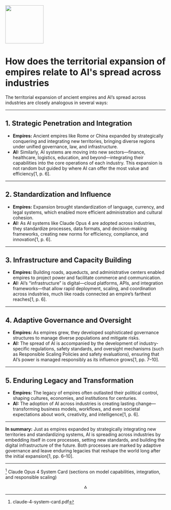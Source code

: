 <img src="https://r2cdn.perplexity.ai/pplx-full-logo-primary-dark%402x.png" class="logo" width="120"/>

# How does the territorial expansion of empires relate to AI's spread across industries

The territorial expansion of ancient empires and AI’s spread across industries are closely analogous in several ways:

---

## **1. Strategic Penetration and Integration**

- **Empires:** Ancient empires like Rome or China expanded by strategically conquering and integrating new territories, bringing diverse regions under unified governance, law, and infrastructure.
- **AI:** Similarly, AI systems are moving into new sectors—finance, healthcare, logistics, education, and beyond—integrating their capabilities into the core operations of each industry. This expansion is not random but guided by where AI can offer the most value and efficiency[1, p. 6].

---

## **2. Standardization and Influence**

- **Empires:** Expansion brought standardization of language, currency, and legal systems, which enabled more efficient administration and cultural cohesion.
- **AI:** As AI systems like Claude Opus 4 are adopted across industries, they standardize processes, data formats, and decision-making frameworks, creating new norms for efficiency, compliance, and innovation[1, p. 6].

---

## **3. Infrastructure and Capacity Building**

- **Empires:** Building roads, aqueducts, and administrative centers enabled empires to project power and facilitate commerce and communication.
- **AI:** AI’s “infrastructure” is digital—cloud platforms, APIs, and integration frameworks—that allow rapid deployment, scaling, and coordination across industries, much like roads connected an empire’s farthest reaches[1, p. 6].

---

## **4. Adaptive Governance and Oversight**

- **Empires:** As empires grew, they developed sophisticated governance structures to manage diverse populations and mitigate risks.
- **AI:** The spread of AI is accompanied by the development of industry-specific regulations, safety standards, and oversight mechanisms (such as Responsible Scaling Policies and safety evaluations), ensuring that AI’s power is managed responsibly as its influence grows[1, pp. 7–10].

---

## **5. Enduring Legacy and Transformation**

- **Empires:** The legacy of empires often outlasted their political control, shaping cultures, economies, and institutions for centuries.
- **AI:** The adoption of AI across industries is creating lasting change—transforming business models, workflows, and even societal expectations about work, creativity, and intelligence[1, p. 6].

---

**In summary:**
Just as empires expanded by strategically integrating new territories and standardizing systems, AI is spreading across industries by embedding itself in core processes, setting new standards, and building the digital infrastructure of the future. Both processes are marked by adaptive governance and leave enduring legacies that reshape the world long after the initial expansion[1, pp. 6–10].

---

[^1] Claude Opus 4 System Card (sections on model capabilities, integration, and responsible scaling)

<div style="text-align: center">⁂</div>

[^1]: claude-4-system-card.pdf

